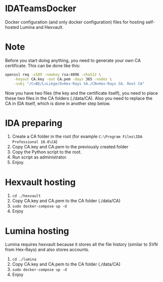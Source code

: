 # IDATeamsDocker
Docker configuration (and only docker configuration) files for hosting self-hosted Lumina and Hexvault.

# Note
Before you start doing anything, you need to generate your own CA certificate. This can be done like this:
```bash
openssl req -x509 -newkey rsa:4096 -sha512 \
    -keyout CA.key -out CA.pem -days 365 -nodes \
    -subj "/C=BE/L=Liège/O=Hex-Rays SA./CN=Hex-Rays SA. Root CA"
```
Now you have two files (the key and the certificate itself), you need to place these two files in the CA folders (./data/CA). Also you need to replace the CA in IDA itself, which is done in another step below.

# IDA preparing
1. Create a CA folder in the root (for example `C:\Program Files\IDA Professional 10.0\CA`)
2. Copy CA.key and CA.pem to the previously created folder
4. Copy the Python script to the root.
5. Run script as administrator.
6. Enjoy.

# Hexvault hosting
1. `cd ./hexvault`
2. Copy CA.key and CA.pem to the CA folder (./data/CA)
3. `sudo docker-compose up -d`
4. Enjoy

# Lumina hosting
Lumina requires hexvault because it stores all the file history (similar to SVN from Hex-Rays) and also stores accounts.
1. `cd ./lumina`
2. Copy CA.key and CA.pem to the CA folder (./data/CA)
3. `sudo docker-compose up -d`
4. Enjoy
